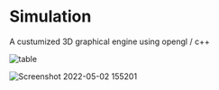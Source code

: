 # Simulation
A custumized 3D graphical engine using opengl / c++ 



![table](https://user-images.githubusercontent.com/78693054/181716339-82d60804-9004-4109-8194-5f7786b04455.png)

![Screenshot 2022-05-02 155201](https://user-images.githubusercontent.com/78693054/195813512-ee874d81-b1d7-43f1-8229-40187bb56b4b.png)
